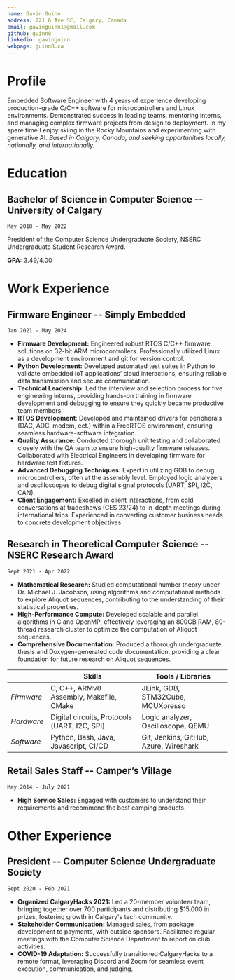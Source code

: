 ```yaml
---
name: Gavin Guinn
address: 221 6 Ave SE, Calgary, Canada
email: gavinguinn1@gmail.com
github: guinn8
linkedin: gavinguinn
webpage: guinn8.ca
---
```


# Profile

Embedded Software Engineer with 4 years of experience developing production-grade C/C++ software for microcontrollers and Linux environments. Demonstrated success in leading teams, mentoring interns, and managing complex firmware projects from design to deployment. In my spare time I enjoy skiing in the Rocky Mountains and experimenting with generative AI. *Based in Calgary, Canada, and seeking opportunities locally, nationally, and internationally.*

# Education

## Bachelor of Science in Computer Science -- University of Calgary

    May 2018 - May 2022

President of the Computer Science Undergraduate Society, NSERC Undergraduate Student Research Award.

**GPA:** 3.49/4.00

# Work Experience

## Firmware Engineer -- Simply Embedded  

    Jan 2021 - May 2024

- **Firmware Development:** Engineered robust RTOS C/C++ firmware solutions on 32-bit ARM microcontrollers. Professionally utilized Linux as a development environment and git for version control.
- **Python Development:**  Developed automated test suites in Python to validate embedded IoT applications’ cloud interactions, ensuring reliable data transmission and secure communication. 
- **Technical Leadership:** Led the interview and selection process for five engineering interns, providing hands-on training in  firmware development and debugging to ensure they quickly became productive team members.
- **RTOS Development**: Developed and maintained drivers for peripherals (DAC, ADC, modem, ect.) within a FreeRTOS environment, ensuring seamless hardware-software integration.
- **Quality Assurance:** Conducted thorough unit testing and collaborated closely with the QA team to ensure high-quality firmware releases. Collaborated with Electrical Engineers in developing firmware for hardware test fixtures.
- **Advanced Debugging Techniques:** Expert in utilizing GDB to debug microcontrollers, often at the assembly level. Employed logic analyzers and oscilloscopes to debug digital signal protocols (UART, SPI, I2C, CAN).
- **Client Engagement:** Excelled in client interactions, from cold conversations at tradeshows (CES 23/24) to in-depth meetings during international trips. Experienced in converting customer business needs to concrete development objectives.

## Research in Theoretical Computer Science -- NSERC Research Award

    Sept 2021 - Apr 2022

- **Mathematical Research:** Studied computational number theory under  Dr. Michael J. Jacobson, using algorithms and computational methods to explore Aliquot sequences, contributing to the understanding of their statistical properties.
- **High-Performance Compute:** Developed scalable and parallel algorithms in C and OpenMP, effectively leveraging an 800GB RAM, 80-thread research cluster to optimize the computation of Aliquot sequences.
- **Comprehensive Documentation:** Produced a thorough undergraduate thesis and Doxygen-generated code documentation, providing a clear foundation for future research on Aliquot sequences.

|            | **Skills**                                    | **Tools / Libraries**                  |
| ---------- | --------------------------------------------- | -------------------------------------- |
| *Firmware* | C, C++, ARMv8 Assembly, Makefile, CMake       | JLink, GDB, STM32Cube, MCUXpresso      |
| *Hardware* | Digital circuits, Protocols (UART, I2C, SPI) | Logic analyzer, Oscilloscope, QEMU     |
| *Software* | Python, Bash, Java, Javascript, CI/CD    | Git, Jenkins, GitHub, Azure, Wireshark |

## Retail Sales Staff -- Camper’s Village

    May 2014 - July 2021

- **High Service Sales:** Engaged with customers to understand their requirements and recommend the best camping products.

# Other Experience

## President -- Computer Science Undergraduate Society

    Sept 2020 - Feb 2021

- **Organized CalgaryHacks 2021:** Led a 20-member volunteer team, bringing together over 700 participants and distributing $15,000 in prizes, fostering growth in Calgary's tech community.
- **Stakeholder Communication:** Managed sales, from package development to payments, with outside sponsors. Facilitated regular meetings with the Computer Science Department to report on club activities.
- **COVID-19 Adaptation:** Successfully transitioned CalgaryHacks to a remote format, leveraging Discord and Zoom for seamless event execution, communication, and judging.
